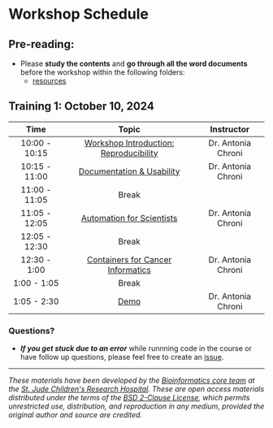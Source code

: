 # Workshop Schedule


## Pre-reading:

* Please **study the contents** and **go through all the word documents** before the workshop within the following folders:
  * [resources](https://github.com/stjudeDNBBinfCore/Trainings/tree/main/courses/Automation-Reproducibility-compbio/resources/)

## Training 1: October 10, 2024

| Time |  Topic  | Instructor |
|:-----------:|:----------:|:--------:|
| 10:00 - 10:15 | [Workshop Introduction: Reproducibility](https://github.com/stjudeDNBBinfCore/Trainings/tree/main/courses/Automation-Reproducibility-compbio/lectures/01-a-Best-practices-workshop-introduction-reproducibility.pdf) | Dr. Antonia Chroni |
| 10:15 - 11:00 | [Documentation & Usability](https://github.com/stjudeDNBBinfCore/Trainings/tree/main/courses/Automation-Reproducibility-compbio/lectures/01-b-Best-practices-documentation-usability.pdf) | Dr. Antonia Chroni |
| 11:00 - 11:05 | Break|  |
| 11:05 - 12:05 | [Automation for Scientists](https://github.com/stjudeDNBBinfCore/Trainings/tree/main/courses/Automation-Reproducibility-compbio/lectures/01-c-Best-practices-automation-for-scientists.pdf) | Dr. Antonia Chroni |
| 12:05 - 12:30 | Break|  |
| 12:30 - 1:00 | [Containers for Cancer Informatics](https://github.com/stjudeDNBBinfCore/Trainings/tree/main/courses/Automation-Reproducibility-compbio/lectures/01-d-Best-practices-containers.pdf) | Dr. Antonia Chroni |
| 1:00 - 1:05 | Break|  |
| 1:05 - 2:30 | [Demo](https://github.com/stjudeDNBBinfCore/Trainings/tree/main/courses/Automation-Reproducibility-compbio/01-e-Best-practices-demo.pdf) | Dr. Antonia Chroni |


### Questions?
* ***If you get stuck due to an error*** while runnning code in the course or have follow up questions, please feel free to create an [issue](https://github.com/stjudeDNBBinfCore/Trainings/issues).


---

*These materials have been developed by the [Bioinformatics core team](https://www.stjude.org/research/departments/developmental-neurobiology/shared-resources/bioinformatic-core.html) at the [St. Jude Children's Research Hospital](https://www.stjude.org/). These are open access materials distributed under the terms of the [BSD 2-Clause License](https://opensource.org/license/bsd-2-clause), which permits unrestricted use, distribution, and reproduction in any medium, provided the original author and source are credited.*
